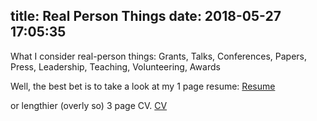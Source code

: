 title: Real Person Things
date: 2018-05-27 17:05:35
---

What I consider real-person things:
Grants, Talks, Conferences, Papers, Press, Leadership, Teaching, Volunteering, Awards

Well, the best bet is to take a look at my 1 page resume:
[Resume](resume_fa17.pdf)

or lengthier (overly so) 3 page CV.
[CV](CV_fa17.pdf)
